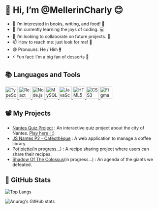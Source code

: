 # 👋 Hi, I’m @MellerinCharly 😊

- 👀 I’m interested in books, writing, and food! 📘
- 🌱 I’m currently learning the joys of coding. 💻
- 💞️ I’m looking to collaborate on future projects. 🤲
- 📫 How to reach me: just look for me! 🧐
- 😄 Pronouns: He / Him 🚹
- ⚡ Fun fact: I'm a big fan of desserts 🍰  

## 📚 Languages and Tools 

<p>
  <a href="https://www.typescriptlang.org/">
    <img src="https://i.ibb.co/j3drXZQ/typescript.png" width="40" height="40" alt="TypeScript">
  </a>
  <a href="https://reactjs.org/">
    <img src="https://i.ibb.co/Nmb8Scp/react.png" width="40" height="40" alt="React">
  </a>
  <a href="https://nodejs.org/">
    <img src="https://i.ibb.co/bXmkJK7/nodejs.png" width="40" height="40" alt="Node.js">
  </a>
  <a href="https://www.mysql.com/">
    <img src="https://i.ibb.co/jGSSTNt/mysql.png" width="40" height="40" alt="MySQL">
  </a>
  <a href="https://developer.mozilla.org/en-US/docs/Web/JavaScript">
    <img src="https://i.ibb.co/JkHJvx7/js.png" width="40" height="40" alt="JavaScript">
  </a>
  <a href="https://developer.mozilla.org/en-US/docs/Web/HTML">
    <img src="https://i.ibb.co/ZggtwDv/html-5.png" width="40" height="40" alt="HTML5">
  </a>
  <a href="https://developer.mozilla.org/en-US/docs/Web/CSS">
    <img src="https://i.ibb.co/PGKQyyN/css-3.png" width="40" height="40" alt="CSS3">
  </a>
  <a href="https://www.figma.com/">
    <img src="https://i.ibb.co/kq9WHnN/figma.png" width="40" height="40" alt="Figma">
  </a>
</p>  

## 📽️ My Projects 

- [Nantes Quiz Project](https://github.com/MellerinCharly/projet-quiz-nantes) : An interactive quiz project about the city of Nantes. [Play here ! :)](https://mellerincharly.github.io/projet-quiz-nantes/)
- [JS Nantes P2 - Caféothèque](https://github.com/WildCodeSchool-2024-09/JS-Nantes-P2-Cafeotheque) : A web application to manage a coffee library.
- [Pot'piette](https://github.com/WildCodeSchool-2024-09/JS-Nantes-CSS117-P3_Pot-piette)(in progress...) : A recipe sharing project where users can share their recipes.
- [Shadow Of The Colossus](https://github.com/MellerinCharly/Shadow-Of-The-Colosus)(in progress...) : An agenda of the giants we defeated. 




## 🚀 GitHub Stats 

![Top Langs](https://github-readme-stats.vercel.app/api/top-langs/?username=MellerinCharly&layout=compact&theme=radical) 


![Anurag's GitHub stats](https://github-readme-stats.vercel.app/api?username=anuraghazra&show_icons=true&theme=radical)




<!---
MellerinCharly/MellerinCharly is a ✨ special ✨ repository because its `README.md` (this file) appears on your GitHub profile.
You can click the Preview link to take a look at your changes.
--->
